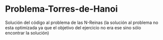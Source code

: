 # Problema-Torres-de-Hanoi
Solución del código al problema de las N-Reinas (la solución al problema no esta optimizada ya que el objetivo del ejercicio no era ese sino sólo encontrar la solución)
